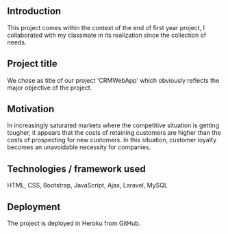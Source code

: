 
## Introduction
This project comes within the context of the end of first year project, I collaborated with my classmate in its realization since the collection of needs.

## Project title
We chose as title of our project 'CRMWebApp' which obviously reflects the major objective of the project.

## Motivation
<p>In increasingly saturated markets where the competitive situation is getting tougher, it appears that the costs of retaining customers are higher than the costs of prospecting for new customers. In this situation, customer loyalty becomes an unavoidable necessity for companies.
</p>

##  Technologies / framework used
HTML, CSS, Bootstrap, JavaScript, Ajax, Laravel, MySQL

## Deployment
The project is deployed in Heroku from GitHub.



